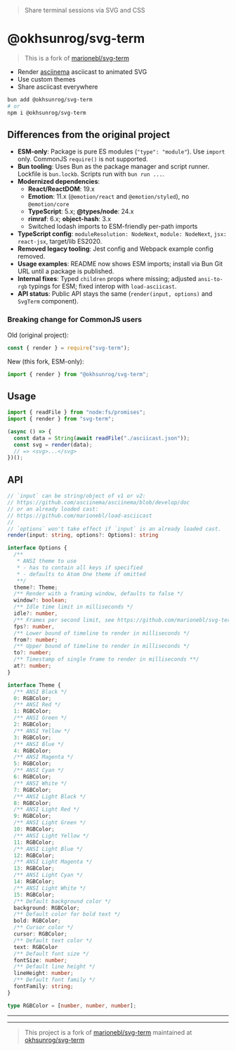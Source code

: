> Share terminal sessions via SVG and CSS

# @okhsunrog/svg-term

> This is a fork of [marionebl/svg-term](https://github.com/marionebl/svg-term)

- Render [asciinema][asciinema] asciicast to animated SVG
- Use custom themes
- Share asciicast everywhere

```sh
bun add @okhsunrog/svg-term
# or
npm i @okhsunrog/svg-term
```

## Differences from the original project

- **ESM-only**: Package is pure ES modules (`"type": "module"`). Use `import` only. CommonJS `require()` is not supported.
- **Bun tooling**: Uses Bun as the package manager and script runner. Lockfile is `bun.lockb`. Scripts run with `bun run ...`.
- **Modernized dependencies**:
  - **React/ReactDOM**: 19.x
  - **Emotion**: 11.x (`@emotion/react` and `@emotion/styled`), no `@emotion/core`
  - **TypeScript**: 5.x; **@types/node**: 24.x
  - **rimraf**: 6.x; **object-hash**: 3.x
  - Switched lodash imports to ESM-friendly per-path imports
- **TypeScript config**: `moduleResolution: NodeNext`, `module: NodeNext`, `jsx: react-jsx`, target/lib ES2020.
- **Removed legacy tooling**: Jest config and Webpack example config removed.
- **Usage examples**: README now shows ESM imports; install via Bun Git URL until a package is published.
- **Internal fixes**: Typed `children` props where missing; adjusted `ansi-to-rgb` typings for ESM; fixed interop with `load-asciicast`.
- **API status**: Public API stays the same (`render(input, options)` and `SvgTerm` component).

### Breaking change for CommonJS users

Old (original project):

```js
const { render } = require("svg-term");
```

New (this fork, ESM-only):

```js
import { render } from "@okhsunrog/svg-term";
```

## Usage

```js
import { readFile } from "node:fs/promises";
import { render } from "svg-term";

(async () => {
  const data = String(await readFile("./asciicast.json"));
  const svg = render(data);
  // => <svg>...</svg>
})();
```

## API

```ts
// `input` can be string/object of v1 or v2:
// https://github.com/asciinema/asciinema/blob/develop/doc
// or an already loaded cast:
// https://github.com/marionebl/load-asciicast
//
// `options` won't take effect if `input` is an already loaded cast.
render(input: string, options?: Options): string

interface Options {
  /**
   * ANSI theme to use
   * - has to contain all keys if specified
   * - defaults to Atom One theme if omitted
   **/
  theme?: Theme;
  /** Render with a framing window, defaults to false */
  window?: boolean;
  /** Idle time limit in milliseconds */
  idle?: number,
  /** Frames per second limit, see https://github.com/marionebl/svg-term/issues/13 */
  fps?: number,
  /** Lower bound of timeline to render in milliseconds */
  from?: number;
  /** Upper bound of timeline to render in milliseconds */
  to?: number;
  /** Timestamp of single frame to render in milliseconds **/
  at?: number;
}

interface Theme {
  /** ANSI Black */
  0: RGBColor;
  /** ANSI Red */
  1: RGBColor;
  /** ANSI Green */
  2: RGBColor;
  /** ANSI Yellow */
  3: RGBColor;
  /** ANSI Blue */
  4: RGBColor;
  /** ANSI Magenta */
  5: RGBColor;
  /** ANSI Cyan */
  6: RGBColor;
  /** ANSI White */
  7: RGBColor;
  /** ANSI Light Black */
  8: RGBColor;
  /** ANSI Light Red */
  9: RGBColor;
  /** ANSI Light Green */
  10: RGBColor;
  /** ANSI Light Yellow */
  11: RGBColor;
  /** ANSI Light Blue */
  12: RGBColor;
  /** ANSI Light Magenta */
  13: RGBColor;
  /** ANSI Light Cyan */
  14: RGBColor;
  /** ANSI Light White */
  15: RGBColor;
  /** Default background color */
  background: RGBColor;
  /** Default color for bold text */
  bold: RGBColor;
  /** Cursor color */
  cursor: RGBColor;
  /** Default text color */
  text: RGBColor
  /** Default font size */
  fontSize: number;
  /** Default line height */
  lineHeight: number;
  /** Default font family */
  fontFamily: string;
}

type RGBColor = [number, number, number];
```

---

[asciinema]: https://asciinema.org/

---

> This project is a fork of [marionebl/svg-term](https://github.com/marionebl/svg-term) maintained at [okhsunrog/svg-term](https://github.com/okhsunrog/svg-term)
